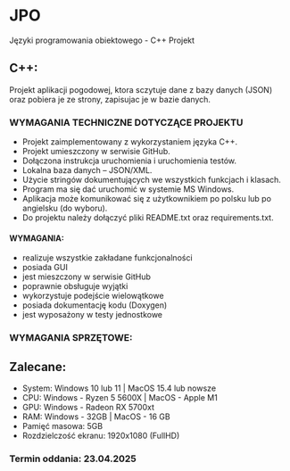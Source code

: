 # JPO
Języki programowania obiektowego - C++ Projekt

## C++:
Projekt aplikacji pogodowej, ktora sczytuje dane z bazy danych (JSON) oraz pobiera je ze strony, zapisujac je w bazie danych.

### WYMAGANIA TECHNICZNE DOTYCZĄCE PROJEKTU
- Projekt zaimplementowany z wykorzystaniem języka C++.
- Projekt umieszczony w serwisie GitHub.
- Dołączona instrukcja uruchomienia i uruchomienia testów.
- Lokalna baza danych – JSON/XML.
- Użycie stringów dokumentujących we wszystkich funkcjach i klasach.
- Program ma się dać uruchomić w systemie MS Windows.
- Aplikacja może komunikować się z użytkownikiem po polsku lub po angielsku (do wyboru).
- Do projektu należy dołączyć pliki README.txt oraz requirements.txt.
  
#### WYMAGANIA:
- realizuje wszystkie zakładane funkcjonalności
- posiada GUI
- jest mieszczony w serwisie GitHub
- poprawnie obsługuje wyjątki
- wykorzystuje podejście wielowątkowe
- posiada dokumentację kodu (Doxygen)
- jest wyposażony w testy jednostkowe

### WYMAGANIA SPRZĘTOWE:
## Zalecane:
- System: Windows 10 lub 11 | MacOS 15.4 lub nowsze
- CPU: Windows - Ryzen 5 5600X | MacOS - Apple M1
- GPU: Windows - Radeon RX 5700xt
- RAM: Windows - 32GB | MacOS - 16 GB
- Pamięć masowa: 5GB
- Rozdzielczość ekranu: 1920x1080 (FullHD)

### Termin oddania: 23.04.2025
